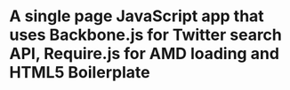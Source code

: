 A single page JavaScript app that uses Backbone.js for Twitter search API, Require.js for AMD loading and HTML5 Boilerplate
=====